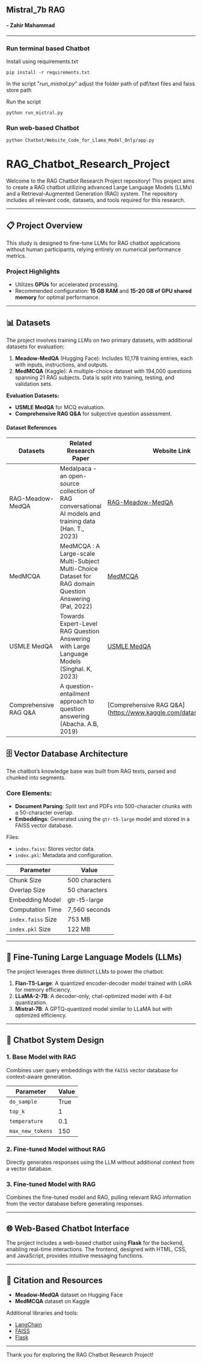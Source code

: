 ## Mistral_7b RAG
#### - Zahir Mahammad
---
### Run terminal based Chatbot
Install using requirements.txt
```
pip install -r requirements.txt
```

In the script "_run_mistral.py_" adjust the folder path of pdf/text files and faiss store path

Run the script
```
python run_mistral.py
```

### Run web-based Chatbot
```
python Chatbot/Website_Code_for_Llama_Model_Only/app.py
```


# RAG_Chatbot_Research_Project

Welcome to the RAG Chatbot Research Project repository! This project aims to create a RAG chatbot utilizing advanced Large Language Models (LLMs) and a Retrieval-Augmented Generation (RAG) system. The repository includes all relevant code, datasets, and tools required for this research.

---

## 📋 Project Overview

This study is designed to fine-tune LLMs for RAG chatbot applications without human participants, relying entirely on numerical performance metrics.

### Project Highlights
- Utilizes **GPUs** for accelerated processing.
- Recommended configuration: **15 GB RAM** and **15-20 GB of GPU shared memory** for optimal performance.

---

## 📊 Datasets

The project involves training LLMs on two primary datasets, with additional datasets for evaluation:

1. **Meadow-MedQA** (Hugging Face): Includes 10,178 training entries, each with inputs, instructions, and outputs.
2. **MedMCQA** (Kaggle): A multiple-choice dataset with 194,000 questions spanning 21 RAG subjects. Data is split into training, testing, and validation sets.

**Evaluation Datasets:**
- **USMLE MedQA** for MCQ evaluation.
- **Comprehensive RAG Q&A** for subjective question assessment.

#### Dataset References
| Datasets                     | Related Research Paper                                                                 | Website Link                                                                                     |
|------------------------------|----------------------------------------------------------------------------------------|--------------------------------------------------------------------------------------------------|
| RAG-Meadow-MedQA          | Medalpaca - an open-source collection of RAG conversational AI models and training data (Han. T., 2023) | [RAG-Meadow-MedQA](https://huggingface.co/datasets/medalpaca/RAG_meadow_medqa)           |
| MedMCQA                       | MedMCQA : A Large-scale Multi-Subject Multi-Choice Dataset for RAG domain Question Answering (Pal, 2022)  | [MedMCQA](https://www.kaggle.com/datasets/thedevastator/medmcqa-RAG-mcq-dataset)             |
| USMLE MedQA                   | Towards Expert-Level RAG Question Answering with Large Language Models (Singhal. K, 2023)   | [USMLE MedQA](https://www.kaggle.com/datasets/moaaztameer/medqa-usmle)                           |
| Comprehensive RAG Q&A     | A question-entailment approach to question answering (Abacha. A.B, 2019)                     | [Comprehensive RAG Q&A](https://www.kaggle.com/datasets/thedevast

## 🗄️ Vector Database Architecture

The chatbot’s knowledge base was built from RAG texts, parsed and chunked into segments. 

### Core Elements:
- **Document Parsing**: Split text and PDFs into 500-character chunks with a 50-character overlap.
- **Embeddings**: Generated using the `gtr-t5-large` model and stored in a FAISS vector database.

Files:
- `index.faiss`: Stores vector data.
- `index.pkl`: Metadata and configuration.

| **Parameter**              | **Value**     |
|----------------------------|---------------|
| Chunk Size                 | 500 characters|
| Overlap Size               | 50 characters |
| Embedding Model            | gtr-t5-large  |
| Computation Time           | 7,560 seconds |
| `index.faiss` Size         | 753 MB        |
| `index.pkl` Size           | 122 MB        |

---

## 🔧 Fine-Tuning Large Language Models (LLMs)

The project leverages three distinct LLMs to power the chatbot:

1. **Flan-T5-Large**: A quantized encoder-decoder model trained with LoRA for memory efficiency.
2. **LLaMA-2-7B**: A decoder-only, chat-optimized model with 4-bit quantization.
3. **Mistral-7B**: A GPTQ-quantized model similar to LLaMA but with optimized efficiency.

---

## 🔄 Chatbot System Design

### 1. Base Model with RAG
Combines user query embeddings with the `FAISS` vector database for context-aware generation.

| Parameter      | Value    |
|----------------|----------|
| `do_sample`    | True     |
| `top_k`        | 1        |
| `temperature`  | 0.1      |
| `max_new_tokens` | 150   |

### 2. Fine-tuned Model without RAG
Directly generates responses using the LLM without additional context from a vector database.

### 3. Fine-tuned Model with RAG
Combines the fine-tuned model and RAG, pulling relevant RAG information from the vector database before generating responses.

---

## 🌐 Web-Based Chatbot Interface

The project includes a web-based chatbot using **Flask** for the backend, enabling real-time interactions. The frontend, designed with HTML, CSS, and JavaScript, provides intuitive messaging functions.

---

## 📖 Citation and Resources

- **Meadow-MedQA** dataset on Hugging Face
- **MedMCQA** dataset on Kaggle

Additional libraries and tools:
- [LangChain](https://github.com/hwchase17/langchain)
- [FAISS](https://github.com/facebookresearch/faiss)
- [Flask](https://flask.palletsprojects.com/)

--- 

Thank you for exploring the RAG Chatbot Research Project!
